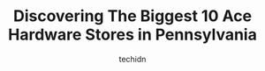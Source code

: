 ---
layout: ampstory
image: https://i0.wp.com/www.depkes.org/wp-content/uploads/2023/06/ace-hardware-0-in-pennsylvania-1685967749.jpeg?resize=640,853
author: techidn
featured: false
description: Discover the impressive array of Ace Hardware options in Pennsylvania, where you can find 10 of the largest Ace Hardware establishments in the area. From renowned classics to hidden gems, Pe
title: Discovering The Biggest 10 Ace Hardware Stores in Pennsylvania
cover:
   title: Discovering The Biggest 10 Ace Hardware Stores in Pennsylvania
   subtitle: Rickpate
   background: https://www.depkes.org/wp-content/uploads/2023/06/ace-hardware-0-in-pennsylvania-1685967749.jpeg

pages: 
 - layout: thirds
   top: <h1>#1 Pleasant Valley Ace</h1>
   bottom: "<p>Helpful folks doing there job . And Ill say thanks to ya s I just finished a kitchen . I gots Ben Moore paint n clear coated the entire kitchen . Looks awsome</p>"
   background: https://www.depkes.org/wp-content/uploads/2023/06/ace-hardware-1-in-pennsylvania-1685967750.jpeg
   backgroundblur: true
 - layout: thirds
   top: <h1>#2 Snyder Ace Hardware</h1>
   bottom: "<p>5400 Pennell Rd, Media, PA 19063, United States</p>"
   background: https://www.depkes.org/wp-content/uploads/2023/06/ace-hardware-2-in-pennsylvania-1685967750.jpeg
   cta:
      link: https://www.depkes.org/blog/discovering-the-biggest-10-ace-hardware-stores-in-pennsylvania/
      text: Discovering The Biggest 10 Ace Hardware Stores in Pennsylvania
 - layout: thirds
   top: <h1>#3 Ace Hardware of Covington Township</h1>
   bottom: "<p>921 Drinker Turnpike, Covington Township, PA 18444, United States</p>"
   background: https://www.depkes.org/wp-content/uploads/2023/06/ace-hardware-3-in-pennsylvania-1685967750.jpeg
   cta:
      link: https://www.depkes.org/blog/discovering-the-biggest-10-ace-hardware-stores-in-pennsylvania/
      text: Discovering The Biggest 10 Ace Hardware Stores in Pennsylvania
 - layout: thirds
   top: <h1>#4 Fishers Ace Hardware</h1>
   bottom: "<p>652 E Main St, Lansdale, PA 19446, United States</p>"
   background: https://images.unsplash.com/photo-1613843873231-1447db182f97?ixlib=rb-4.0.3&ixid=MnwxMjA3fDB8MHxwaG90by1wYWdlfHx8fGVufDB8fHx8&auto=format&fit=crop&w=640&h=853&q=80
   cta:
      link: https://www.depkes.org/blog/discovering-the-biggest-10-ace-hardware-stores-in-pennsylvania/
      text: Discovering The Biggest 10 Ace Hardware Stores in Pennsylvania
 - layout: thirds
   top: <h1>#5 Ace Hardware of West Chester</h1>
   bottom: "<p>720 W Strasburg Rd, West Chester, PA 19382, United States</p>"
   background: https://images.unsplash.com/photo-1536745287225-21d689278fd1?ixlib=rb-4.0.3&ixid=MnwxMjA3fDB8MHxwaG90by1wYWdlfHx8fGVufDB8fHx8&auto=format&fit=crop&w=640&h=853&q=80
   cta:
      link: https://www.depkes.org/blog/discovering-the-biggest-10-ace-hardware-stores-in-pennsylvania/
      text: Discovering The Biggest 10 Ace Hardware Stores in Pennsylvania
 - layout: thirds
   top: <h1>#6 E M Herr Ace Hardware</h1>
   bottom: "<p>1786 F, Columbia Ave F, Columbia, PA 17512, United States</p>"
   background: https://images.unsplash.com/photo-1580610447943-1bfbef5efe07?ixlib=rb-4.0.3&ixid=MnwxMjA3fDB8MHxwaG90by1wYWdlfHx8fGVufDB8fHx8&auto=format&fit=crop&w=640&h=853&q=80
   cta:
      link: https://www.depkes.org/blog/discovering-the-biggest-10-ace-hardware-stores-in-pennsylvania/
      text: Discovering The Biggest 10 Ace Hardware Stores in Pennsylvania
 - layout: thirds
   top: <h1>#7 Capitol Ace Hardware</h1>
   bottom: "<p>438 Blue Valley Dr, Bangor, PA 18013, United States</p>"
   background: https://images.unsplash.com/photo-1496096265110-f83ad7f96608?ixlib=rb-4.0.3&ixid=MnwxMjA3fDB8MHxwaG90by1wYWdlfHx8fGVufDB8fHx8&auto=format&fit=crop&w=640&h=853&q=80
   cta:
      link: https://www.depkes.org/blog/discovering-the-biggest-10-ace-hardware-stores-in-pennsylvania/
      text: Discovering The Biggest 10 Ace Hardware Stores in Pennsylvania
 - layout: thirds
   middle: Continue reading...
   background: https://images.unsplash.com/photo-1552083974-186346191183?ixlib=rb-4.0.3&ixid=MnwxMjA3fDB8MHxwaG90by1wYWdlfHx8fGVufDB8fHx8&auto=format&fit=crop&w=640&h=853&q=80
   cta:
      link: https://www.depkes.org/blog/discovering-the-biggest-10-ace-hardware-stores-in-pennsylvania/
      text: Discovering The Biggest 10 Ace Hardware Stores in Pennsylvania
      
---